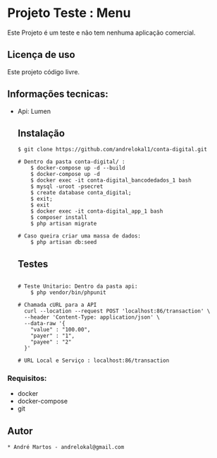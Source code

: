 # Projeto Teste : Menu

Este Projeto é um teste e não tem nenhuma aplicação comercial.

## Licença de uso
Este projeto código livre.

## Informações tecnicas:
* Api: Lumen

  ## Instalação
    ```
    $ git clone https://github.com/andrelokal1/conta-digital.git
    
    # Dentro da pasta conta-digital/ :
        $ docker-compose up -d --build
        $ docker-compose up -d
        $ docker exec -it conta-digital_bancodedados_1 bash
        $ mysql -uroot -psecret
        $ create database conta_digital;
        $ exit;
        $ exit
        $ docker exec -it conta-digital_app_1 bash
        $ composer install
        $ php artisan migrate
    
    # Caso queira criar uma massa de dados:
        $ php artisan db:seed
    
    ```
  ## Testes
    ```
    
    # Teste Unitario: Dentro da pasta api:
        $ php vendor/bin/phpunit
    
    # Chamada cURL para a API
      curl --location --request POST 'localhost:86/transaction' \
      --header 'Content-Type: application/json' \
      --data-raw '{
        "value" : "100.00",
        "payer" : "1",
        "payee" : "2"
      }'
    
    # URL Local e Serviço : localhost:86/transaction
    
    ```
### Requisitos:
* docker
* docker-compose
* git

## Autor
    * André Martos - andrelokal@gmail.com






